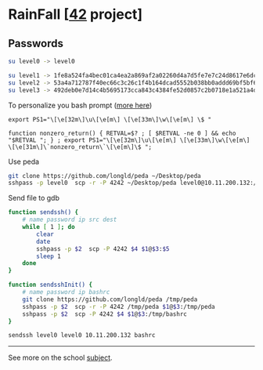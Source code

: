 # RainFall [[42](https://www.42.fr/) project]

## Passwords

```bash
su level0 -> level0

su level1 -> 1fe8a524fa4bec01ca4ea2a869af2a02260d4a7d5fe7e7c24d8617e6dca12d3a
su level2 -> 53a4a712787f40ec66c3c26c1f4b164dcad5552b038bb0addd69bf5bf6fa8e77
su level3 -> 492deb0e7d14c4b5695173cca843c4384fe52d0857c2b0718e1a521a4d33ec02
```

To personalize you bash prompt ([more here](http://ezprompt.net/))
```
export PS1="\[\e[32m\]\u\[\e[m\] \[\e[33m\]\w\[\e[m\] \$ "

function nonzero_return() { RETVAL=$? ; [ $RETVAL -ne 0 ] && echo "$RETVAL "; } ; export PS1="\[\e[32m\]\u\[\e[m\] \[\e[33m\]\w\[\e[m\] \[\e[31m\]\`nonzero_return\`\[\e[m\]\$ ";
```

Use peda
```bash
git clone https://github.com/longld/peda ~/Desktop/peda
sshpass -p level0  scp -r -P 4242 ~/Desktop/peda level0@10.11.200.132:/tmp/peda
```

Send file to gdb
```bash
function sendssh() {
	# name password ip src dest
	while [ 1 ]; do
		clear
		date
		sshpass -p $2  scp -P 4242 $4 $1@$3:$5
		sleep 1
	done
}

function sendsshInit() {
	# name password ip bashrc
	git clone https://github.com/longld/peda /tmp/peda
	sshpass -p $2  scp -r -P 4242 /tmp/peda $1@$3:/tmp/peda
	sshpass -p $2  scp -P 4242 $4 $1@$3:/tmp/bashrc
}

sendssh level0 level0 10.11.200.132 bashrc
```
---

See more on the school [subject](fr.subject.pdf).
